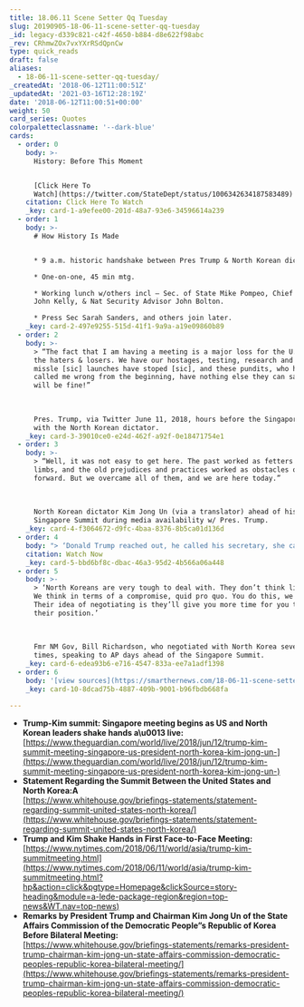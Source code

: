 ```yaml
---
title: 18.06.11 Scene Setter Qq Tuesday
slug: 20190905-18-06-11-scene-setter-qq-tuesday
_id: legacy-d339c821-c42f-4650-b884-d8e622f98abc
_rev: CRhmwZOx7vxYXrRSdQpnCw
type: quick_reads
draft: false
aliases:
  - 18-06-11-scene-setter-qq-tuesday/
_createdAt: '2018-06-12T11:00:51Z'
_updatedAt: '2021-03-16T12:28:19Z'
date: '2018-06-12T11:00:51+00:00'
weight: 50
card_series: Quotes
colorpaletteclassname: '--dark-blue'
cards:
  - order: 0
    body: >-
      History: Before This Moment


      [Click Here To
      Watch](https://twitter.com/StateDept/status/1006342634187583489)
    citation: Click Here To Watch
    _key: card-1-a9efee00-201d-48a7-93e6-34596614a239
  - order: 1
    body: >-
      # How History Is Made


      * 9 a.m. historic handshake between Pres Trump & North Korean dictator.

      * One-on-one, 45 min mtg.

      * Working lunch w/others incl – Sec. of State Mike Pompeo, Chief of Staff
      John Kelly, & Nat Security Advisor John Bolton.

      * Press Sec Sarah Sanders, and others join later.
    _key: card-2-497e9255-515d-41f1-9a9a-a19e09860b89
  - order: 2
    body: >-
      > “The fact that I am having a meeting is a major loss for the U.S., say
      the haters & losers. We have our hostages, testing, research and all
      missle [sic] launches have stoped [sic], and these pundits, who have
      called me wrong from the beginning, have nothing else they can say! We
      will be fine!”  
        
        
        
      Pres. Trump, via Twitter June 11, 2018, hours before the Singapore Summit
      with the North Korean dictator.
    _key: card-3-39010ce0-e24d-462f-a92f-0e18471754e1
  - order: 3
    body: >-
      > “Well, it was not easy to get here. The past worked as fetters on our
      limbs, and the old prejudices and practices worked as obstacles on our way
      forward. But we overcame all of them, and we are here today.”  
        
        
        
      North Korean dictator Kim Jong Un (via a translator) ahead of historic
      Singapore Summit during media availability w/ Pres. Trump.
    _key: card-4-f3064672-d9fc-4baa-8376-8b5ca01d136d
  - order: 4
    body: "> ‘Donald Trump reached out, he called his secretary, she called me and said a\x18Donald Trump is so proud of you, he likes you a lot.’ And that means a lot. I don’t want to take any credit, we can all take credit and I’m just so glad this is happening.’  \n  \n  \n  \nDennis Rodman to CNN during Singapore Summit.\n\n[Watch Now](https://www.youtube.com/embed/dAJLJRRJY3E?enablejsapi=1&autoplay=1&rel=0)"
    citation: Watch Now
    _key: card-5-bbd6bf8c-dbac-46a3-95d2-4b566a06a448
  - order: 5
    body: >-
      > ‘North Koreans are very tough to deal with. They don’t think like we do.
      We think in terms of a compromise, quid pro quo. You do this, we do that.
      Their idea of negotiating is they’ll give you more time for you to get to
      their position.’  
        
        
        
      Fmr NM Gov, Bill Richardson, who negotiated with North Korea several
      times, speaking to AP days ahead of the Singapore Summit.
    _key: card-6-edea93b6-e716-4547-833a-ee7a1adf1398
  - order: 6
    body: '[view sources](https://smarthernews.com/18-06-11-scene-setter-qq-tuesday/)'
    _key: card-10-8dcad75b-4887-409b-9001-b96fbdb668fa

---
```

* **Trump-Kim summit: Singapore meeting begins as US and North Korean leaders shake hands a\u0013 live:**  
[https://www.theguardian.com/world/live/2018/jun/12/trump-kim-summit-meeting-singapore-us-president-north-korea-kim-jong-un-](https://www.theguardian.com/world/live/2018/jun/12/trump-kim-summit-meeting-singapore-us-president-north-korea-kim-jong-un-)
* **Statement Regarding the Summit Between the United States and North Korea:A**  
[https://www.whitehouse.gov/briefings-statements/statement-regarding-summit-united-states-north-korea/](https://www.whitehouse.gov/briefings-statements/statement-regarding-summit-united-states-north-korea/)
* **Trump and Kim Shake Hands in First Face-to-Face Meeting:**  
[https://www.nytimes.com/2018/06/11/world/asia/trump-kim-summitmeeting.html](https://www.nytimes.com/2018/06/11/world/asia/trump-kim-summitmeeting.html?hp&action=click&pgtype=Homepage&clickSource=story-heading&module=a-lede-package-region&region=top-news&WT.nav=top-news)
* **Remarks by President Trump and Chairman Kim Jong Un of the State Affairs Commission of the Democratic People”s Republic of Korea Before Bilateral Meeting:**  
[https://www.whitehouse.gov/briefings-statements/remarks-president-trump-chairman-kim-jong-un-state-affairs-commission-democratic-peoples-republic-korea-bilateral-meeting/](https://www.whitehouse.gov/briefings-statements/remarks-president-trump-chairman-kim-jong-un-state-affairs-commission-democratic-peoples-republic-korea-bilateral-meeting/)